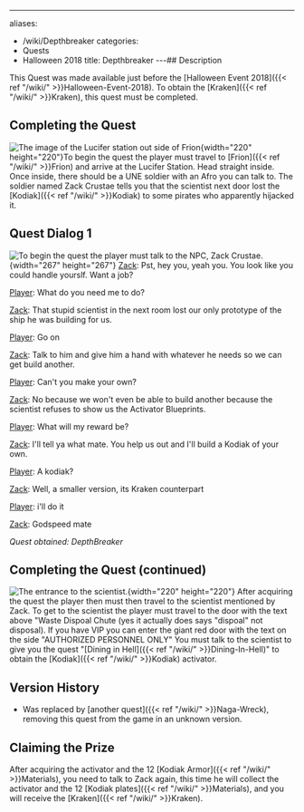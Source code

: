 ---
aliases:
- /wiki/Depthbreaker
categories:
- Quests
- Halloween 2018
title: Depthbreaker
---## Description

This Quest was made available just before the [Halloween Event 2018]({{< ref "/wiki/" >}}Halloween-Event-2018). To obtain the [Kraken]({{< ref "/wiki/" >}}Kraken), this quest must be completed.

## Completing the Quest 

![The image of the Lucifer station out side of
Frion](Lucifer1.png "The image of the Lucifer station out side of Frion"){width="220" height="220"}To begin the quest the player must travel to [Frion]({{< ref "/wiki/" >}}Frion) and arrive at the Lucifer Station. Head straight inside. Once inside, there should be a UNE soldier with an Afro you can talk to. The soldier named Zack Crustae tells you that the scientist next door lost the [Kodiak]({{< ref "/wiki/" >}}Kodiak) to some pirates who apparently hijacked it.

## Quest Dialog 1 

![To begin the quest the player must talk to the NPC, Zack
Crustae.](Images.jpg "To begin the quest the player must talk to the NPC, Zack Crustae."){width="267" height="267"} <u>Zack</u>: Pst, hey you, yeah you. You look like you could handle yourslf. Want a job?

<u>Player</u>: What do you need me to do?

<u>Zack</u>: That stupid scientist in the next room lost our only prototype of the ship he was building for us.

<u>Player</u>: Go on

<u>Zack</u>: Talk to him and give him a hand with whatever he needs so we can get build another.

<u>Player</u>: Can't you make your own?

<u>Zack</u>: No because we won't even be able to build another because the scientist refuses to show us the Activator Blueprints.

<u>Player</u>: What will my reward be?

<u>Zack</u>: I'll tell ya what mate. You help us out and I'll build a Kodiak of your own.

<u>Player</u>: A kodiak?

<u>Zack</u>: Well, a smaller version, its Kraken counterpart

<u>Player</u>: i'll do it

<u>Zack</u>: Godspeed mate

_Quest obtained: DepthBreaker_

## Completing the Quest (continued) 

![The entrance to the
scientist.](Images-0.jpg "The entrance to the scientist."){width="220" height="220"} After acquiring the quest the player then must then travel to the scientist mentioned by Zack. To get to the scientist the player must travel to the door with the text above "Waste Dispoal Chute (yes it actually does says "dispoal" not disposal). If you have VIP you can enter the giant red door with the text on the side "AUTHORIZED PERSONNEL ONLY" You must talk to the scientist to give you the quest "[Dining in Hell]({{< ref "/wiki/" >}}Dining-In-Hell)" to obtain the [Kodiak]({{< ref "/wiki/" >}}Kodiak) activator.

## Version History 

- Was replaced by [another quest]({{< ref "/wiki/" >}}Naga-Wreck), removing this quest from the game in an unknown version.

## Claiming the Prize 

After acquiring the activator and the 12 [Kodiak Armor]({{< ref "/wiki/" >}}Materials), you need to talk to Zack again, this time he will collect the activator and the 12 [Kodiak plates]({{< ref "/wiki/" >}}Materials), and you will receive the [Kraken]({{< ref "/wiki/" >}}Kraken).
